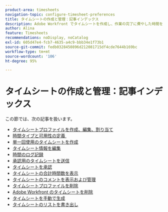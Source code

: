 ```yaml
---
product-area: timesheets
navigation-topic: configure-timesheet-preferences
title: タイムシートの作成と管理：記事インデックス
description: Adobe Workfront でタイムシートを作成し、作業の完了に費やした時間を追跡できます。タイムシートの作成、編集、管理に関する詳細情報は、以下の記事を参照してください。
author: Alina
feature: Timesheets
recommendations: noDisplay, noCatalog
exl-id: 605d47e4-fcb7-4635-a4c9-bbb34e1f73b1
source-git-commit: fedb0328450896d212081715df4cde7644b169bc
workflow-type: tm+mt
source-wordcount: '106'
ht-degree: 95%

---
```


# タイムシートの作成と管理：記事インデックス

<!-- Audited: 4/2025 -->

この節では、次の記事を扱います。

* [タイムシートプロファイルを作成、編集、割り当て](../../timesheets/create-and-manage-timesheets/create-timesheet-profiles.md)
* [&#x200B; 時間タイプと可用性の定義 &#x200B;](../../timesheets/create-and-manage-timesheets/define-hour-types-and-availability.md)
* [単一回使用のタイムシートを作成](../../timesheets/create-and-manage-timesheets/create-tmshts.md)
* [タイムシート情報を編集](../../timesheets/create-and-manage-timesheets/edit-timesheets.md)
* [時間のログ記録](../../timesheets/create-and-manage-timesheets/log-time.md)
* [承認用のタイムシートを送信](../../timesheets/create-and-manage-timesheets/submit-timesheet-for-approval.md)
* [タイムシートを承認](../../timesheets/create-and-manage-timesheets/timesheet-approvals.md)
* [タイムシートの合計時間数を表示](../../timesheets/create-and-manage-timesheets/view-total-hours-timesheets.md)
* [タイムシートのコメントを表示および管理](../../timesheets/create-and-manage-timesheets/view-and-manage-comments-timesheets.md)
* [タイムシートプロファイルを削除](../../timesheets/create-and-manage-timesheets/delete-timesheet-profiles.md)
* [Adobe Workfront のタイムシートを削除](../../timesheets/create-and-manage-timesheets/delete-timesheets.md)
* [タイムシートを手動で生成](../../timesheets/create-and-manage-timesheets/manually-generate-timesheets.md)
* [タイムシートのリストを書き出し](../../timesheets/create-and-manage-timesheets/export-timesheets.md)

